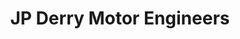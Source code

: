 ---
title: "JP Derry Motor Engineers"
url: /ilkeston/jp-derry-motor-engineers/
shop: Autowerkstatt
---